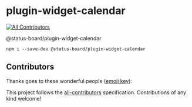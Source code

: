 # plugin-widget-calendar
[![All Contributors](https://img.shields.io/badge/all_contributors-0-orange.svg?style=flat-square)](#contributors)

@status-board/plugin-widget-calendar

`npm i --save-dev @status-board/plugin-widget-calendar`

## Contributors

Thanks goes to these wonderful people ([emoji key](https://allcontributors.org/docs/en/emoji-key)):

<!-- ALL-CONTRIBUTORS-LIST:START - Do not remove or modify this section -->
<!-- prettier-ignore -->
<!-- ALL-CONTRIBUTORS-LIST:END -->

This project follows the [all-contributors](https://github.com/all-contributors/all-contributors) specification. Contributions of any kind welcome!
